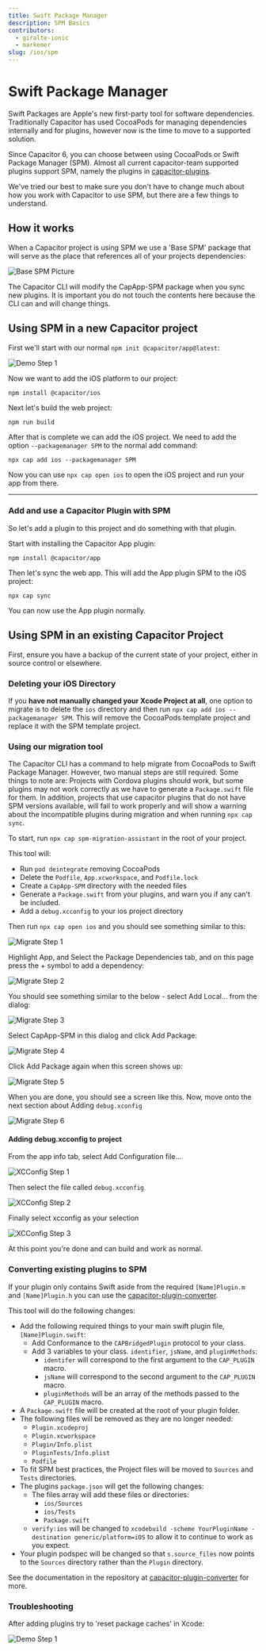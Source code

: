```yaml
---
title: Swift Package Manager
description: SPM Basics
contributors:
  - giralte-ionic
  - markemer
slug: /ios/spm
---
```


# Swift Package Manager

Swift Packages are Apple's new first-party tool for software dependencies. Traditionally Capacitor has used CocoaPods for managing dependencies internally and for plugins, however now is the time to move to a supported solution.

Since Capacitor 6, you can choose between using CocoaPods or Swift Package Manager (SPM). Almost all current capacitor-team supported plugins support SPM, namely the plugins in <a href="https://github.com/ionic-team/capacitor-plugins">capacitor-plugins</a>.

We've tried our best to make sure you don't have to change much about how you work with Capacitor to use SPM, but there are a few things to understand.

## How it works

When a Capacitor project is using SPM we use a 'Base SPM' package that will serve as the place that references all of your projects dependencies:

![Base SPM Picture](/img/v6/docs/ios/spm/base-spm.png)

The Capacitor CLI will modify the CapApp-SPM package when you sync new plugins. It is important you do not touch the contents here because the CLI can and will change things.

## Using SPM in a new Capacitor project

First we'll start with our normal `npm init @capacitor/app@latest`:

![Demo Step 1](/img/v6/docs/ios/spm/demo-step1.png)

Now we want to add the iOS platform to our project:

`npm install @capacitor/ios`

Next let's build the web project:

`npm run build`

After that is complete we can add the iOS project. We need to add the option `--packagemanager SPM` to the normal add command:

`npx cap add ios --packagemanager SPM`

Now you can use `npx cap open ios` to open the iOS project and run your app from there.

---

### Add and use a Capacitor Plugin with SPM

So let's add a plugin to this project and do something with that plugin.

Start with installing the Capacitor App plugin:

`npm install @capacitor/app`

Then let's sync the web app. This will add the App plugin SPM to the iOS project:

`npx cap sync`

You can now use the App plugin normally.

## Using SPM in an existing Capacitor Project

First, ensure you have a backup of the current state of your project, either in source control or elsewhere.

### Deleting your iOS Directory

If you **have not manually changed your Xcode Project at all**, one option to migrate is to delete the `ios` directory and then run `npx cap add ios --packagemanager SPM`. This will remove the CocoaPods template project and replace it with the SPM template project.

### Using our migration tool

The Capacitor CLI has a command to help migrate from CocoaPods to Swift Package Manager. However, two manual steps are still required. Some things to note are: Projects with Cordova plugins should work, but some plugins may not work correctly as we have to generate a `Package.swift` file for them. In addition, projects that use capacitor plugins that do not have SPM versions available, will fail to work properly and will show a warning about the incompatible plugins during migration and when running `npx cap sync`.

To start, run `npx cap spm-migration-assistant` in the root of your project.

This tool will:

- Run `pod deintegrate` removing CocoaPods
- Delete the `Podfile`, `App.xcworkspace`, and `Podfile.lock`
- Create a `CapApp-SPM` directory with the needed files
- Generate a `Package.swift` from your plugins, and warn you if any can't be included.
- Add a `debug.xcconfig` to your ios project directory

Then run `npx cap open ios` and you should see something similar to this:

![Migrate Step 1](/img/spm/xcode-step-1.png)

Highlight App, and Select the Package Dependencies tab, and on this page press the + symbol to add a dependency:

![Migrate Step 2](/img/spm/xcode-step-2.png)

You should see something similar to the below - select Add Local... from the dialog:

![Migrate Step 3](/img/spm/xcode-step-3.png)

Select CapApp-SPM in this dialog and click Add Package:

![Migrate Step 4](/img/spm/xcode-step-4.png)

Click Add Package again when this screen shows up:

![Migrate Step 5](/img/spm/xcode-step-5.png)

When you are done, you should see a screen like this. Now, move onto the next section about Adding `debug.xconfig`

![Migrate Step 6](/img/spm/xcode-step-6.png)

#### Adding debug.xcconfig to project

From the app info tab, select Add Configuration file...

![XCConfig Step 1](/img/spm/xcconfig-step1.png)

Then select the file called `debug.xcconfig`

![XCConfig Step 2](/img/spm/xcconfig-step2.png)

Finally select xcconfig as your selection

![XCConfig Step 3](/img/spm/xcconfig-step3.png)

At this point you're done and can build and work as normal.

### Converting existing plugins to SPM

If your plugin only contains Swift aside from the required `[Name]Plugin.m` and `[Name]Plugin.h` you can use the [capacitor-plugin-converter](https://github.com/ionic-team/capacitor-plugin-converter).

This tool will do the following changes:

- Add the following required things to your main swift plugin file, `[Name]Plugin.swift`:
  - Add Conformance to the `CAPBridgedPlugin` protocol to your class.
  - Add 3 variables to your class. `identifier`, `jsName`, and `pluginMethods`:
    - `identifer` will correspond to the first argument to the `CAP_PLUGIN` macro.
    - `jsName` will correspond to the second argument to the `CAP_PLUGIN` macro.
    - `pluginMethods` will be an array of the methods passed to the `CAP_PLUGIN` macro.
- A `Package.swift` file will be created at the root of your plugin folder.
- The following files will be removed as they are no longer needed:
  - `Plugin.xcodeproj`
  - `Plugin.xcworkspace`
  - `Plugin/Info.plist`
  - `PluginTests/Info.plist`
  - `Podfile`
- To fit SPM best practices, the Project files will be moved to `Sources` and `Tests` directories.
- The plugins `package.json` will get the following changes:
  - The files array will add these files or directories:
    - `ios/Sources`
    - `ios/Tests`
    - `Package.swift`
  - `verify:ios` will be changed to `xcodebuild -scheme YourPluginName -destination generic/platform=iOS` to allow it to continue to work as you expect.
- Your plugin podspec will be changed so that `s.source_files` now points to the `Sources` directory rather than the `Plugin` directory.

See the documentation in the repository at [capacitor-plugin-converter](https://github.com/ionic-team/capacitor-plugin-converter) for more.

### Troubleshooting

After adding plugins try to 'reset package caches' in Xcode:

![Demo Step 1](/img/v6/docs/ios/spm/reset-package.png)
